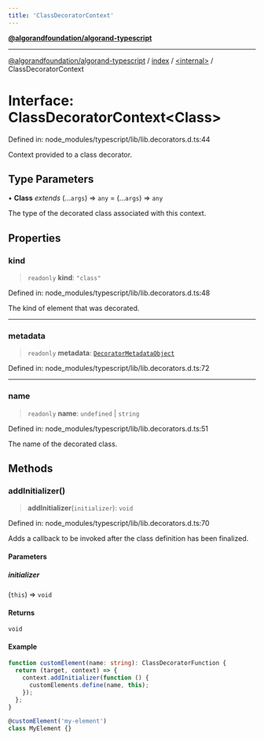 ```yaml
---
title: 'ClassDecoratorContext'
---
```


[**@algorandfoundation/algorand-typescript**](../../../README.md)

---

[@algorandfoundation/algorand-typescript](../../../README.md) / [index](../../README.md) / [\<internal\>](../README.md) / ClassDecoratorContext

# Interface: ClassDecoratorContext\<Class\>

Defined in: node_modules/typescript/lib/lib.decorators.d.ts:44

Context provided to a class decorator.

## Type Parameters

• **Class** _extends_ (...`args`) => `any` = (...`args`) => `any`

The type of the decorated class associated with this context.

## Properties

### kind

> `readonly` **kind**: `"class"`

Defined in: node_modules/typescript/lib/lib.decorators.d.ts:48

The kind of element that was decorated.

---

### metadata

> `readonly` **metadata**: [`DecoratorMetadataObject`](../type-aliases/DecoratorMetadataObject.md)

Defined in: node_modules/typescript/lib/lib.decorators.d.ts:72

---

### name

> `readonly` **name**: `undefined` \| `string`

Defined in: node_modules/typescript/lib/lib.decorators.d.ts:51

The name of the decorated class.

## Methods

### addInitializer()

> **addInitializer**(`initializer`): `void`

Defined in: node_modules/typescript/lib/lib.decorators.d.ts:70

Adds a callback to be invoked after the class definition has been finalized.

#### Parameters

##### initializer

(`this`) => `void`

#### Returns

`void`

#### Example

```ts
function customElement(name: string): ClassDecoratorFunction {
  return (target, context) => {
    context.addInitializer(function () {
      customElements.define(name, this);
    });
  };
}

@customElement('my-element')
class MyElement {}
```
